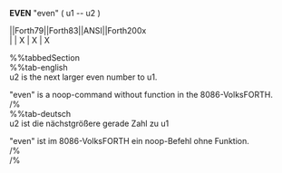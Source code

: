 __EVEN__ "even" ( u1 -- u2 )  
  
  
  
||Forth79||Forth83||ANSI||Forth200x  
|        |   X    |  X  |    X  
  
  
  
%%tabbedSection  
%%tab-english  
u2 is the next larger even number to u1.  
  
"even" is a noop-command without function in the 8086-VolksFORTH.  
/%  
%%tab-deutsch  
u2 ist die nächstgrößere gerade Zahl zu u1  
  
"even" ist im 8086-VolksFORTH ein noop-Befehl ohne Funktion.  
/%  
/%  
